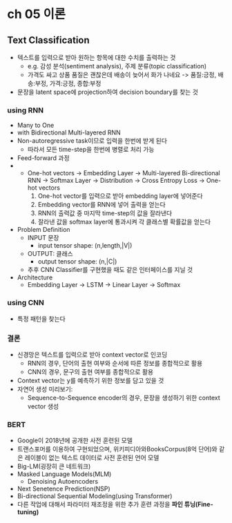 ﻿# ch 05 이론
## Text Classification
- 텍스트를 입력으로 받아 원하는 항목에 대한 수치를 출력하는 것
	-  e.g. 감성 분석(sentiment analysis), 주제 분류(topic classification)
	- 가격도 싸고 상품 품질은 괜찮은데 배송이 늦어서 화가 나네요 -> 품질:긍정, 배송:부정, 가격:긍정, 종합:부정
- 문장을 latent space에 projection하여 decision boundary를 찾는 것

### using RNN
- Many to One
- with Bidirectional Multi-layered RNN
- Non-autoregressive task이므로 입력을 한번에 받게 된다
	- 따라서 모든 time-step을 한번에 병렬로 처리 가능
- Feed-forward 과정
- - One-hot vectors -> Embedding Layer -> Multi-layered Bi-directional RNN -> Softmax Layer -> Distribution -> Cross Entropy Loss -> One-hot vectors
	1. One-hot vector를 입력으로 받아 embedding layer에 넣어준다
	2. Embedding vector를 RNN에 넣어 출력을 얻는다
	3. RNN의 출력값 중 마지막 time-step의 값을 잘라낸다
	4. 잘라낸 값을 softmax layer에 통과시켜 각 클래스별 확률값을 얻는다
- Problem Definition
	- INPUT 문장
		- input tensor shape: (n,length,|V|)
	- OUTPUT: 클래스
		- output tensor shape: (n,|C|)
	- 추후 CNN Classifier를 구현했을 때도 같은 인터페이스를 지닐 것
- Architecture
	- Embedding Layer -> LSTM -> Linear Layer -> Softmax

### using CNN
- 특정 패턴을 찾는다

### 결론
- 신경망은 텍스트를 입력으로 받아 context vector로 인코딩
	- RNN의 경우, 단어의 출현 여부와 순서에 따른 정보를 종합적으로 활용
	- CNN의 경우, 문구의 출현 여부를 종합적으로 활용
- Context vector는 y를 예측하기 위한 정보를 담고 있을 것
- 자연어 생성 미리보기:
	- Sequence-to-Sequence encoder의 경우, 문장을 생성하기 위한 context vector 생성

### BERT
- Google이 2018년에 공개한 사전 훈련된 모델
- 트랜스포머를 이용하여 구현되었으며, 위키피디아와BooksCorpus(8억 단어)와 같은 레이블이 없는 텍스트 데이터로 사전 훈련된 언어 모델
- Big-LM(굉장히 큰 네트워크)
- Masked Language Models(MLM)
	- Denoising Autoencoders
- Next Senetence Prediction(NSP)
- Bi-directional Sequential Modeling(using Transformer)
- 다른 작업에 대해서 파라미터 재조정을 위한 추가 훈련 과정을 **파인 튜닝(Fine-tuning)**

